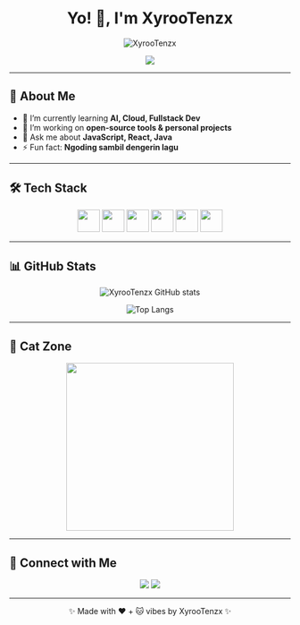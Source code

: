 <h1 align="center">Yo! 👋, I'm XyrooTenzx</h1>
<p align="center">
  <img src="https://komarev.com/ghpvc/?username=XyrooTenzx&label=Profile%20views&color=0e75b6&style=flat" alt="XyrooTenzx" />
</p>

<p align="center">
  <img src="https://readme-typing-svg.demolab.com/?lines=Welcome+to+my+GitHub!;Fullstack+Dev+%7C+Learner+%7C+Tech+Enthusiast;Let's+build+something+cool!&center=true&width=500&height=50">
</p>

---

## 🚀 About Me
- 🌱 I’m currently learning **AI, Cloud, Fullstack Dev**
- 🔭 I’m working on **open-source tools & personal projects**
- 💬 Ask me about **JavaScript, React, Java**
- ⚡ Fun fact: **Ngoding sambil dengerin lagu**

---

## 🛠️ Tech Stack
<p align="center">
  <img src="https://cdn.jsdelivr.net/gh/devicons/devicon/icons/javascript/javascript-original.svg" width="40" height="40"/>
  <img src="https://cdn.jsdelivr.net/gh/devicons/devicon/icons/react/react-original.svg" width="40" height="40"/>
  <img src="https://cdn.jsdelivr.net/gh/devicons/devicon/icons/nodejs/nodejs-original.svg" width="40" height="40"/>
  <img src="https://cdn.jsdelivr.net/gh/devicons/devicon/icons/python/python-original.svg" width="40" height="40"/>
  <img src="https://cdn.jsdelivr.net/gh/devicons/devicon/icons/html5/html5-original.svg" width="40" height="40"/>
  <img src="https://cdn.jsdelivr.net/gh/devicons/devicon/icons/css3/css3-original.svg" width="40" height="40"/>
</p>

---

## 📊 GitHub Stats
<p align="center">
  <img src="https://github-readme-stats.vercel.app/api?username=XyrooTenzx&show_icons=true&theme=tokyonight" alt="XyrooTenzx GitHub stats" />
</p>

<p align="center">
  <img src="https://github-readme-stats.vercel.app/api/top-langs/?username=XyrooTenzx&layout=compact&theme=tokyonight" alt="Top Langs" />
</p>

---

## 🐾 Cat Zone
<p align="center">
  <img src="https://media.giphy.com/media/v6aOjy0Qo1fIA/giphy.gif" width="300"/>
</p>

---

## 🔗 Connect with Me
<p align="center">
  <a href="https://github.com/XyrooTenzx" target="_blank"><img src="https://img.shields.io/badge/GitHub-181717?style=for-the-badge&logo=github&logoColor=white"/></a>
  <a href="https://t.me/tcp_raw" target="_blank"><img src="https://img.shields.io/badge/Telegram-2CA5E0?style=for-the-badge&logo=telegram&logoColor=white"/></a>
</p>

---

<p align="center">✨ Made with ❤️ + 🐱 vibes by XyrooTenzx ✨</p>
